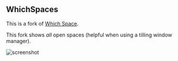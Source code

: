 ## WhichSpaces
This is a fork of [Which Space](https://github.com/gechr/WhichSpace). 

This fork shows _all_ open spaces (helpful when using a tilling window manager).

![screenshot](https://cdn.discordapp.com/attachments/487260107244044319/724381054667980811/Screenshot_2020-06-21_at_5.51.25_PM.png)
